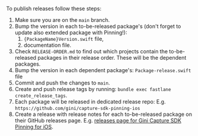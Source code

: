 To publish releases follow these steps:
1. Make sure you are on the `main` branch.
2. Bump the version in each to-be-released package's (don't forget to update also extended package with Pinning!):
    1. `{PackageName}Version.swift` file,
    2. documentation file.
3. Check `RELEASE-ORDER.md` to find out which projects contain the to-be-released packages in their release order.
   These will be the dependent packages.
4. Bump the version in each dependent package's:
    `Package-release.swift` file
5. Commit and push the changes to `main`.
6. Create and push release tags by running: `bundle exec fastlane create_release_tags`.
7. Each package will be released in dedicated release repo: 
    E.g. `https://github.com/gini/capture-sdk-pinning-ios`
8. Create a release with release notes for each to-be-released package on their GitHub releases page.
    E.g. [releases page for Gini Capture SDK Pinning for iOS](https://github.com/gini/capture-sdk-pinning-ios/releases).
